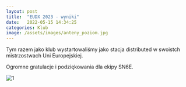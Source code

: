 ```yaml
---
layout: post
title:  "EUDX 2023 - wyniki"
date:   2022-05-15 14:34:25
categories: Klub
image: /assets/images/anteny_poziom.jpg
---
```

Tym razem jako klub wystartowaliśmy jako stacja distributed w swoistch mistrzostwach Uni Europejskiej.

Ogromne gratulacje i podziękowania dla ekipy SN6E.

![1](/assets/article_images/2022-05-05/eudx23.png)